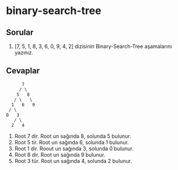 # binary-search-tree

## Sorular
1. [7, 5, 1, 8, 3, 6, 0, 9, 4, 2] dizisinin Binary-Search-Tree aşamalarını yazınız.

## Cevaplar

          7
         / \
        5   8
       / \   \
      1   6   9
     / \
    0   3
       / \
      2   4
      
1. Root 7 dir. Root un sağında 8, solunda 5 bulunur.
2. Root 5 tir. Root un sağında 6, solunda 1 bulunur.
3. Root 1 dir. Roout un sağında 3, solunda 0 bulunur.
4. Root 8 dir. Root un sağında 9 bulunur.
5. Root 3 tür. Root un sağında 4, solunda 2 bulunur.
